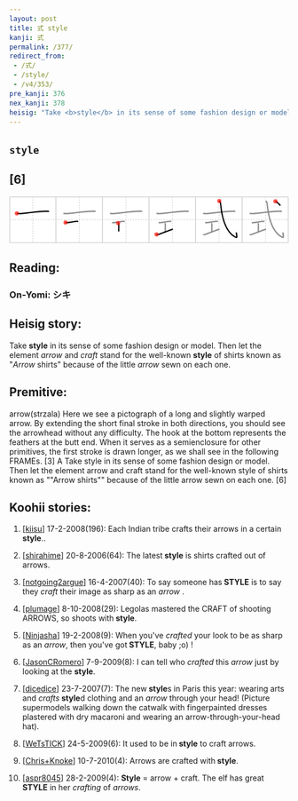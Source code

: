 ```yaml
---
layout: post
title: 式 style
kanji: 式
permalink: /377/
redirect_from:
 - /式/
 - /style/
 - /v4/353/
pre_kanji: 376
nex_kanji: 378
heisig: "Take <b>style</b> in its sense of some fashion design or model. Then let the element <i>arrow</i> and <i>craft</i> stand for the well-known <b>style</b> of shirts known as &quot;<i>Arrow</i> shirts&quot; because of the little <i>arrow</i> sewn on each one. arrow(strzala) Here we see a pictograph of a long and slightly warped arrow. By extending the short final stroke in both directions, you should see the arrowhead without any difficulty. The hook at the bottom represents the feathers at the butt end. When it serves as a semienclosure for other primitives, the first stroke is drawn longer, as we shall see in the following FRAMEs. [3] A Take style in its sense of some fashion design or model. Then let the element arrow and craft stand for the well-known style of shirts known as ""Arrow shirts"" because of the little arrow sewn on each one. [6]"
---
```


## `style`

## [6]

<div class="stroke"><img src="../images/E5BC8F.png" /></div>

## Reading:

### On-Yomi: シキ

## Heisig story:

Take <b>style</b> in its sense of some fashion design or model. Then let the element <i>arrow</i> and <i>craft</i> stand for the well-known <b>style</b> of shirts known as &quot;<i>Arrow</i> shirts&quot; because of the little <i>arrow</i> sewn on each one.

## Premitive:

arrow(strzala) Here we see a pictograph of a long and slightly warped arrow. By extending the short final stroke in both directions, you should see the arrowhead without any difficulty. The hook at the bottom represents the feathers at the butt end. When it serves as a semienclosure for other primitives, the first stroke is drawn longer, as we shall see in the following FRAMEs. [3] A Take style in its sense of some fashion design or model. Then let the element arrow and craft stand for the well-known style of shirts known as ""Arrow shirts"" because of the little arrow sewn on each one. [6]

## Koohii stories:

1) [<a href="http://kanji.koohii.com/profile/kiisu">kiisu</a>] 17-2-2008(196): Each Indian tribe crafts their arrows in a certain<strong> style</strong>..

2) [<a href="http://kanji.koohii.com/profile/shirahime">shirahime</a>] 20-8-2006(64): The latest<strong> style</strong> is shirts crafted out of arrows.

3) [<a href="http://kanji.koohii.com/profile/notgoing2argue">notgoing2argue</a>] 16-4-2007(40): To say someone has<strong> STYLE</strong> is to say they <em>craft</em> their image as sharp as an <em>arrow</em> .

4) [<a href="http://kanji.koohii.com/profile/plumage">plumage</a>] 8-10-2008(29): Legolas mastered the CRAFT of shooting ARROWS, so shoots with<strong> style</strong>.

5) [<a href="http://kanji.koohii.com/profile/Ninjasha">Ninjasha</a>] 19-2-2008(9): When you&#039;ve <em>crafted</em> your look to be as sharp as an <em>arrow</em>, then you&#039;ve got<strong> STYLE</strong>, baby ;o) !

6) [<a href="http://kanji.koohii.com/profile/JasonCRomero">JasonCRomero</a>] 7-9-2009(8): I can tell who <em>crafted</em> this <em>arrow</em> just by looking at the <strong>style</strong>.

7) [<a href="http://kanji.koohii.com/profile/dicedice">dicedice</a>] 23-7-2007(7): The new<strong> style</strong>s in Paris this year: wearing arts and <em>crafts</em><strong> style</strong>d clothing and an <em>arrow</em> through your head! (Picture supermodels walking down the catwalk with fingerpainted dresses plastered with dry macaroni and wearing an arrow-through-your-head hat).

8) [<a href="http://kanji.koohii.com/profile/WeTsTICK">WeTsTICK</a>] 24-5-2009(6): It used to be in<strong> style</strong> to craft arrows.

9) [<a href="http://kanji.koohii.com/profile/Chris+Knoke">Chris+Knoke</a>] 10-7-2010(4): Arrows are crafted with<strong> style</strong>.

10) [<a href="http://kanji.koohii.com/profile/aspr8045">aspr8045</a>] 28-2-2009(4): <strong>Style</strong> = arrow + craft. The elf has great<strong> STYLE</strong> in her <em>crafting</em> of <em>arrows</em>.
